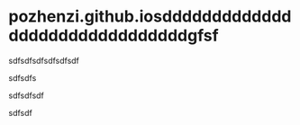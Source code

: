 # pozhenzi.github.iosdddddddddddddddddddddddddddddddgfsf


sdfsdfsdfsdfsdfsdf

sdfsdfs



sdfsdfsdf

sdfsdf
